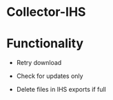 # Collector-IHS



# Functionality

- Retry download

- Check for updates only

- Delete files in IHS exports if full





















